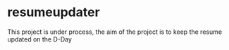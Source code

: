 # resumeupdater
This project is under process, the aim of the project is to keep the resume updated on the D-Day
